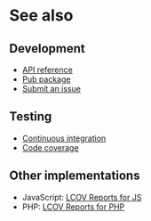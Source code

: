 # See also

## Development
- [API reference](https://pub.dev/documentation/lcov)
- [Pub package](https://pub.dev/packages/lcov)
- [Submit an issue](https://github.com/cedx/lcov.dart/issues)

## Testing
- [Continuous integration](https://github.com/cedx/lcov.dart/actions)
- [Code coverage](https://coveralls.io/github/cedx/lcov.dart)

## Other implementations
- JavaScript: [LCOV Reports for JS](https://dev.belin.io/lcov.js)
- PHP: [LCOV Reports for PHP](https://dev.belin.io/lcov.php)
